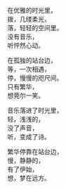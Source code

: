 在优雅的时光里，<br/>
拨，几缕柔光，<br/>
落，轻轻的空间里。<br/>
没有音乐，<br/>
听怦然心动。<br/>

在孤独的站台边，<br/>
等，一次相遇，<br/>
停，慢慢的咫尺间。<br/>
只有繁华，<br/>
想莞尔一笑。<br/>

音乐落进了时光里，<br/>
轻，浅浅的，<br/>
没了声音，<br/>
听，变成了诗。<br/>

繁华停靠在站台边，<br/>
慢，静静的，<br/>
有了伊始，<br/>
想，梦在远方。<br/>